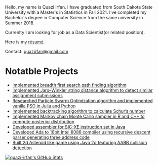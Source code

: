 Hello, my name is Quazi Irfan. I have graduated from South Dakota State University with a Master's in Statistics in Fall 2021. I've completed my Bachelor's degree in Computer Science from the same university in Summer 2018.

Currenlty I am looking for job as a Data Scientist(or related position). 

Here is my [résumé](https://github.com/quazi-irfan/quazi-irfan/blob/main/resume.pdf).

Contact: quazirfan@gmail.com

# Notatble Projects
 - [Implemented  breadth first search path finding algorithm](https://github.com/quazi-irfan/RoverMapping)
 - [Implemented Jaro–Winkler string distance algorithm to detect similar assignment submissions](https://github.com/quazi-irfan/CSC-314-AutomationScripts)
 - [Researched Particle Swarm Optimization algorithm and implemented vanilla PSO in Julia and Python](https://github.com/quazi-irfan/Particle-Swarm-Algorithm-Julia-Language-Google-Summer-of-Code-Application-2021/blob/main/GSoC_2021_Julia_PSO_Application.pdf)
 - [Implemented backtracking algorithm to calculate Schur’s number](https://github.com/quazi-irfan/SchurNumber)
 - [Implemented Markov chain Monte Carlo sampler in R and C++ to compute posterior distribution](https://github.com/quazi-irfan/R-Language-Google-Summer-of-Code-Application-2020)
 - [Developed assembler for SIC-XE instruction set in Java](https://github.com/quazi-irfan/SIC-XE-Assembler)
 - [Developed Ada to 16bit Intel 8086 compiler using recursive descent parser generating three address code](https://github.com/quazi-irfan/Mini-Ada-Compiler)
 - [Built 2d Asteroid like game using Java 2d featuring AABB collision detection](https://github.com/quazi-irfan/2d-Side-scroller-Java2D)
 
 
[![quazi-irfan's GitHub Stats](https://github-readme-stats.vercel.app/api?username=quazi-irfan&show_icons=true&hide_rank=true&disable_animations=true)](https://github.com/quazi-irfan)
